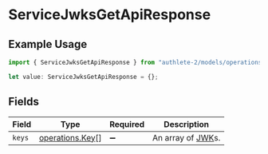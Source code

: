 # ServiceJwksGetApiResponse

## Example Usage

```typescript
import { ServiceJwksGetApiResponse } from "authlete-2/models/operations";

let value: ServiceJwksGetApiResponse = {};
```

## Fields

| Field                                                              | Type                                                               | Required                                                           | Description                                                        |
| ------------------------------------------------------------------ | ------------------------------------------------------------------ | ------------------------------------------------------------------ | ------------------------------------------------------------------ |
| `keys`                                                             | [operations.Key](../../models/operations/key.md)[]                 | :heavy_minus_sign:                                                 | An array of [JWK](https://datatracker.ietf.org/doc/html/rfc7517)s. |